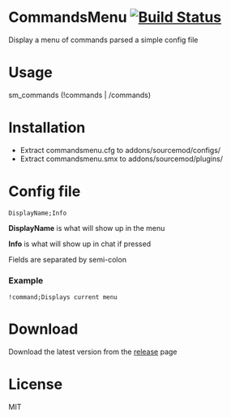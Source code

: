 # CommandsMenu [![Build Status](https://travis-ci.org/RumbleFrog/CommandsMenu.svg?branch=master)](https://travis-ci.org/RumbleFrog/CommandsMenu)
Display a menu of commands parsed a simple config file

# Usage
sm_commands (!commands | /commands)

# Installation

- Extract commandsmenu.cfg to addons/sourcemod/configs/
- Extract commandsmenu.smx to addons/sourcemod/plugins/

# Config file

```
DisplayName;Info
```

**DisplayName** is what will show up in the menu

**Info** is what will show up in chat if pressed

Fields are separated by semi-colon

### Example

```
!command;Displays current menu
```

# Download 

Download the latest version from the [release](https://github.com/RumbleFrog/CommandsMenu/releases) page

# License
MIT
